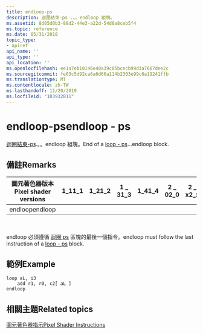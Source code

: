 ```yaml
---
title: endloop-ps
description: 迴圈結束-ps .。。endloop 組塊。
ms.assetid: 8d05d0b3-88d2-44e3-a22d-54d8a8ceb5f4
ms.topic: reference
ms.date: 05/31/2018
topic_type:
- apiref
api_name: ''
api_type: ''
api_location: ''
ms.openlocfilehash: ee1a7eb10146e40a39c05bcecb99d3a7667dee2c
ms.sourcegitcommit: fe03c5d92ca6a0d66a114b2303e99c0a19241ffb
ms.translationtype: MT
ms.contentlocale: zh-TW
ms.lasthandoff: 11/20/2019
ms.locfileid: "103932811"
---
```

# <a name="endloop---ps"></a><span data-ttu-id="2f384-103">endloop-ps</span><span class="sxs-lookup"><span data-stu-id="2f384-103">endloop - ps</span></span>

<span data-ttu-id="2f384-104">[迴圈結束-ps](loop---ps.md).。。endloop 組塊。</span><span class="sxs-lookup"><span data-stu-id="2f384-104">End of a [loop - ps](loop---ps.md)...endloop block.</span></span>

## <a name="remarks"></a><span data-ttu-id="2f384-105">備註</span><span class="sxs-lookup"><span data-stu-id="2f384-105">Remarks</span></span>



| <span data-ttu-id="2f384-106">圖元著色器版本</span><span class="sxs-lookup"><span data-stu-id="2f384-106">Pixel shader versions</span></span> | <span data-ttu-id="2f384-107">1\_1</span><span class="sxs-lookup"><span data-stu-id="2f384-107">1\_1</span></span> | <span data-ttu-id="2f384-108">1\_2</span><span class="sxs-lookup"><span data-stu-id="2f384-108">1\_2</span></span> | <span data-ttu-id="2f384-109">1 \_ 3</span><span class="sxs-lookup"><span data-stu-id="2f384-109">1\_3</span></span> | <span data-ttu-id="2f384-110">1\_4</span><span class="sxs-lookup"><span data-stu-id="2f384-110">1\_4</span></span> | <span data-ttu-id="2f384-111">2 \_ 0</span><span class="sxs-lookup"><span data-stu-id="2f384-111">2\_0</span></span> | <span data-ttu-id="2f384-112">2 \_ x</span><span class="sxs-lookup"><span data-stu-id="2f384-112">2\_x</span></span> | <span data-ttu-id="2f384-113">2個 \_ sw</span><span class="sxs-lookup"><span data-stu-id="2f384-113">2\_sw</span></span> | <span data-ttu-id="2f384-114">3 \_ 0</span><span class="sxs-lookup"><span data-stu-id="2f384-114">3\_0</span></span> | <span data-ttu-id="2f384-115">3個 \_ sw</span><span class="sxs-lookup"><span data-stu-id="2f384-115">3\_sw</span></span> |
|-----------------------|------|------|------|------|------|------|-------|------|-------|
| <span data-ttu-id="2f384-116">endloop</span><span class="sxs-lookup"><span data-stu-id="2f384-116">endloop</span></span>               |      |      |      |      |      |      |       | <span data-ttu-id="2f384-117">x</span><span class="sxs-lookup"><span data-stu-id="2f384-117">x</span></span>    | <span data-ttu-id="2f384-118">x</span><span class="sxs-lookup"><span data-stu-id="2f384-118">x</span></span>     |



 

<span data-ttu-id="2f384-119">endloop 必須遵循 [迴圈 ps](loop---ps.md) 區塊的最後一個指令。</span><span class="sxs-lookup"><span data-stu-id="2f384-119">endloop must follow the last instruction of a [loop - ps](loop---ps.md) block.</span></span>

## <a name="example"></a><span data-ttu-id="2f384-120">範例</span><span class="sxs-lookup"><span data-stu-id="2f384-120">Example</span></span>


```
loop aL, i3
    add r1, r0, c2[ aL ]
endloop
```



## <a name="related-topics"></a><span data-ttu-id="2f384-121">相關主題</span><span class="sxs-lookup"><span data-stu-id="2f384-121">Related topics</span></span>

<dl> <dt>

[<span data-ttu-id="2f384-122">圖元著色器指示</span><span class="sxs-lookup"><span data-stu-id="2f384-122">Pixel Shader Instructions</span></span>](dx9-graphics-reference-asm-ps-instructions.md)
</dt> </dl>

 

 




